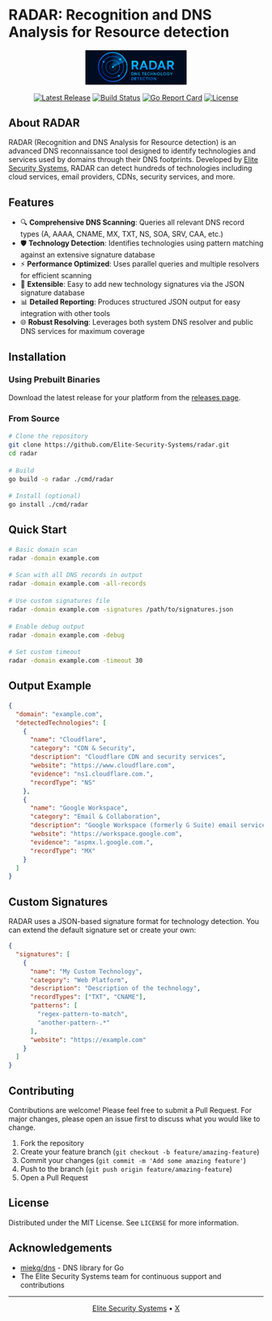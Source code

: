 # RADAR: Recognition and DNS Analysis for Resource detection

<p align="center">
  <img src="static/radar-logo.png" alt="RADAR Logo" width="200"/>
</p>

<p align="center">
  <a href="https://github.com/Elite-Security-Systems/radar/releases"><img src="https://img.shields.io/github/v/release/Elite-Security-Systems/radar" alt="Latest Release"></a>
  <a href="https://github.com/Elite-Security-Systems/radar/actions"><img src="https://github.com/Elite-Security-Systems/radar/workflows/Build/badge.svg" alt="Build Status"></a>
  <a href="https://goreportcard.com/report/github.com/Elite-Security-Systems/radar"><img src="https://goreportcard.com/badge/github.com/Elite-Security-Systems/radar" alt="Go Report Card"></a>
  <a href="LICENSE"><img src="https://img.shields.io/github/license/Elite-Security-Systems/radar" alt="License"></a>
</p>

## About RADAR

RADAR (Recognition and DNS Analysis for Resource detection) is an advanced DNS reconnaissance tool designed to identify technologies and services used by domains through their DNS footprints. Developed by [Elite Security Systems](https://elitesecurity.systems), RADAR can detect hundreds of technologies including cloud services, email providers, CDNs, security services, and more.

## Features

- 🔍 **Comprehensive DNS Scanning**: Queries all relevant DNS record types (A, AAAA, CNAME, MX, TXT, NS, SOA, SRV, CAA, etc.)
- 🛡️ **Technology Detection**: Identifies technologies using pattern matching against an extensive signature database
- ⚡ **Performance Optimized**: Uses parallel queries and multiple resolvers for efficient scanning
- 🧩 **Extensible**: Easy to add new technology signatures via the JSON signature database
- 📊 **Detailed Reporting**: Produces structured JSON output for easy integration with other tools
- 🌐 **Robust Resolving**: Leverages both system DNS resolver and public DNS services for maximum coverage

## Installation

### Using Prebuilt Binaries

Download the latest release for your platform from the [releases page](https://github.com/Elite-Security-Systems/radar/releases).

### From Source

```bash
# Clone the repository
git clone https://github.com/Elite-Security-Systems/radar.git
cd radar

# Build
go build -o radar ./cmd/radar

# Install (optional)
go install ./cmd/radar
```

## Quick Start

```bash
# Basic domain scan
radar -domain example.com

# Scan with all DNS records in output
radar -domain example.com -all-records

# Use custom signatures file
radar -domain example.com -signatures /path/to/signatures.json

# Enable debug output
radar -domain example.com -debug

# Set custom timeout
radar -domain example.com -timeout 30
```

## Output Example

```json
{
  "domain": "example.com",
  "detectedTechnologies": [
    {
      "name": "Cloudflare",
      "category": "CDN & Security",
      "description": "Cloudflare CDN and security services",
      "website": "https://www.cloudflare.com",
      "evidence": "ns1.cloudflare.com.",
      "recordType": "NS"
    },
    {
      "name": "Google Workspace",
      "category": "Email & Collaboration",
      "description": "Google Workspace (formerly G Suite) email services",
      "website": "https://workspace.google.com",
      "evidence": "aspmx.l.google.com.",
      "recordType": "MX"
    }
  ]
}
```

## Custom Signatures

RADAR uses a JSON-based signature format for technology detection. You can extend the default signature set or create your own:

```json
{
  "signatures": [
    {
      "name": "My Custom Technology",
      "category": "Web Platform",
      "description": "Description of the technology",
      "recordTypes": ["TXT", "CNAME"],
      "patterns": [
        "regex-pattern-to-match",
        "another-pattern-.*"
      ],
      "website": "https://example.com"
    }
  ]
}
```

## Contributing

Contributions are welcome! Please feel free to submit a Pull Request. For major changes, please open an issue first to discuss what you would like to change.

1. Fork the repository
2. Create your feature branch (`git checkout -b feature/amazing-feature`)
3. Commit your changes (`git commit -m 'Add some amazing feature'`)
4. Push to the branch (`git push origin feature/amazing-feature`)
5. Open a Pull Request

## License

Distributed under the MIT License. See `LICENSE` for more information.

## Acknowledgements

- [miekg/dns](https://github.com/miekg/dns) - DNS library for Go
- The Elite Security Systems team for continuous support and contributions

---

<p align="center">
  <a href="https://elitesecurity.systems">Elite Security Systems</a> •
  <a href="https://x.com/eliteSsystems">X</a>
</p>
